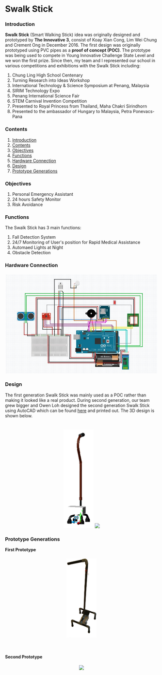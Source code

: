 # Swalk Stick
### Introduction
**Swalk Stick** (Smart Walking Stick) idea was originally designed and prototyped by **The Innovative 3**, consist of Koay Xian Cong, Lim Wei Chung and Crement Ong in December 2016. The first design was originally prototyped using PVC pipes as a **proof of concept (POC)**. The prototype was being used to compete in Young Innovative Challenge State Level and we won the first prize. Since then, my team and I represented our school in various competitions and exhibitions with the Swalk Stick including: 
  1. Chung Ling High School Centenary
  2. Turning Research into Ideas Workshop
  3. International Technology & Science Symposium at Penang, Malaysia
  4. SIRIM Technology Expo
  5. Penang International Science Fair
  6. STEM Carnival Invention Competition
  7. Presented to Royal Princess from Thailand, Maha Chakri Sirindhorn
  8. Presented to the ambassador of Hungary to Malaysia, Petra Ponevacs-Pana

### Contents
  1. [Introduction](https://github.com/xian-cong/Swalk-Stick#introduction)
  2. [Contents](https://github.com/xian-cong/Swalk-Stick#contents)
  3. [Objectives](https://github.com/xian-cong/Swalk-Stick#objectives)
  4. [Functions](https://github.com/xian-cong/Swalk-Stick#functions)
  5. [Hardware Connection](https://github.com/xian-cong/Swalk-Stick#hardware-connection)
  6. [Design](https://github.com/xian-cong/Swalk-Stick#design)
  7. [Prototype Generations](https://github.com/xian-cong/Swalk-Stick#prototype-generations)

### Objectives
  1. Personal Emergency Assistant
  2. 24 hours Safety Monitor
  3. Risk Avoidance

### Functions
The Swalk Stick has 3 main functions: 
  1. Fall Detection System
  2. 24/7 Monitoring of User's position for Rapid Medical Assistance
  3. Automaed Lights at Night
  4. Obstacle Detection

### Hardware Connection
<h4 align="center"> <img src="https://github.com/xian-cong/Swalk-Stick/blob/main/Photos/image.MJVEG1.png" width="500"> </br>

### Design
The first generation Swalk Stick was mainly used as a POC rather than making it looked like a real product. During second generation, our team grew bigger and Owen Loh designed the second generation Swalk Stick using AutoCAD which can be found [here](https://github.com/xian-cong/Swalk-Stick/blob/main/Walking-Stick-full-3D.dwg) and printed out. The 3D design is shown below.
    <h4 align="center"> 
  </br><img src="https://github.com/xian-cong/Swalk-Stick/blob/main/Photos/Walking%20Stick.png" width="100">
  <img src="https://github.com/xian-cong/Swalk-Stick/blob/main/Photos/DSC05832.JPG" width="250">  


### Prototype Generations
**First Prototype** </br>
<h4 align="center"> 
  <img src="https://github.com/xian-cong/Swalk-Stick/blob/main/Photos/1498356792250.png" width="100">

  </br> <h4 align="left">Second Prototype </br>
<h4 align="center"> 
  <img src="https://github.com/xian-cong/Swalk-Stick/blob/main/Photos/DSC05844.JPG" width="150">
